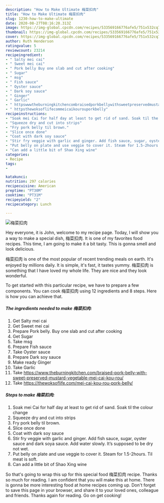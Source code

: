 ```yaml
---
description: "How to Make Ultimate 梅菜扣肉"
title: "How to Make Ultimate 梅菜扣肉"
slug: 1230-how-to-make-ultimate
date: 2020-08-27T08:16:20.313Z
image: https://img-global.cpcdn.com/recipes/533569166776afe5/751x532cq70/梅菜扣肉-recipe-main-photo.jpg
thumbnail: https://img-global.cpcdn.com/recipes/533569166776afe5/751x532cq70/梅菜扣肉-recipe-main-photo.jpg
cover: https://img-global.cpcdn.com/recipes/533569166776afe5/751x532cq70/梅菜扣肉-recipe-main-photo.jpg
author: Ruth Henderson
ratingvalue: 5
reviewcount: 23214
recipeingredient:
- " Salty mei cai"
- " Sweet mei cai"
- " Pork belly Buy one slab and cut after cooking"
- " Sugar"
- " msg"
- " Fish sauce"
- " Oyster sauce"
- " Dark soy sauce"
- " Ginger"
- " Garlic"
- " httpswwwtheburningkitchencombraisedporkbellywithsweetpreservedmustardvegetablemeicaikourou"
- " httpsthewoksoflifecommeicaikourouporkbelly"
recipeinstructions:
- "Soak mei Cai for half day at least to get rid of sand. Soak til the colour change"
- "Squeeze dry and cut into strips"
- "Fry pork belly til brown."
- "Slice once done"
- "Coat with dark soy sauce"
- "Stir fry veggie with garlic and ginger. Add fish sauce, sugar, oyster sauce and dark soya sauce. Add water slowly. It’s supposed to be dry not wet."
- "Put belly on plate and use veggie to cover it. Steam for 1.5-2hours. Til meat is soft."
- "Can add a little bit of Shao Xing wine"
categories:
- Recipe
tags:
- 

katakunci:  
nutrition: 297 calories
recipecuisine: American
preptime: "PT30M"
cooktime: "PT31M"
recipeyield: "2"
recipecategory: Lunch

---
```



![梅菜扣肉](https://img-global.cpcdn.com/recipes/533569166776afe5/751x532cq70/梅菜扣肉-recipe-main-photo.jpg)

Hey everyone, it is John, welcome to my recipe page. Today, I will show you a way to make a special dish, 梅菜扣肉. It is one of my favorites food recipes. This time, I am going to make it a bit tasty. This is gonna smell and look delicious.



梅菜扣肉 is one of the most popular of recent trending meals on earth. It's enjoyed by millions daily. It is simple, it's fast, it tastes yummy. 梅菜扣肉 is something that I have loved my whole life. They are nice and they look wonderful.


To get started with this particular recipe, we have to prepare a few components. You can cook 梅菜扣肉 using 12 ingredients and 8 steps. Here is how you can achieve that.

<!--inarticleads1-->

##### The ingredients needed to make 梅菜扣肉:

1. Get  Salty mei cai
1. Get  Sweet mei cai
1. Prepare  Pork belly. Buy one slab and cut after cooking
1. Get  Sugar
1. Take  msg
1. Prepare  Fish sauce
1. Take  Oyster sauce
1. Prepare  Dark soy sauce
1. Make ready  Ginger
1. Take  Garlic
1. Take  https://www.theburningkitchen.com/braised-pork-belly-with-sweet-preserved-mustard-vegetable-mei-cai-kou-rou/
1. Take  https://thewoksoflife.com/mei-cai-kou-rou-pork-belly/




<!--inarticleads2-->

##### Steps to make 梅菜扣肉:

1. Soak mei Cai for half day at least to get rid of sand. Soak til the colour change
1. Squeeze dry and cut into strips
1. Fry pork belly til brown.
1. Slice once done
1. Coat with dark soy sauce
1. Stir fry veggie with garlic and ginger. Add fish sauce, sugar, oyster sauce and dark soya sauce. Add water slowly. It’s supposed to be dry not wet.
1. Put belly on plate and use veggie to cover it. Steam for 1.5-2hours. Til meat is soft.
1. Can add a little bit of Shao Xing wine




So that's going to wrap this up for this special food 梅菜扣肉 recipe. Thanks so much for reading. I am confident that you will make this at home. There is gonna be more interesting food at home recipes coming up. Don't forget to save this page in your browser, and share it to your loved ones, colleague and friends. Thanks again for reading. Go on get cooking!
